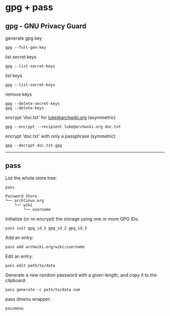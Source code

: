 # gpg + pass

## gpg - GNU Privacy Guard

generate gpg key
```
gpg --full-gen-key
```

list secret keys
```
gpg --list-secret-keys
```

list keys
```
gpg --list-secret-keys
`````

remove keys
```
gpg --delete-secret-keys
gpg --delete-keys
```

encrypt 'doc.txt' for luke@archwiki.org (asymmetric)
```
gpg --encrypt --recipient luke@archwiki.org doc.txt
```

encrypt 'doc.txt' with only a passphrase (symmetric)
```
gpg --decrypt doc.txt.gpg
```

---

## pass

List the whole store tree:
```
pass
```
```
Password Store
└── archlinux.org
    └── wiki
        └── username
```

Initialize (or re-encrypt) the storage using one or more GPG IDs:
```
pass init gpg_id_1 gpg_id_2 gpg_id_3
```

Add an entry:
```
pass add archwiki.org/wiki/username
```

Edit an entry:
```
pass edit path/to/data
```

Generate a new random password with a given length, and copy it to the clipboard:
```
pass generate -c path/to/data num
```

pass dmenu wrapper:
```
passmenu
```
